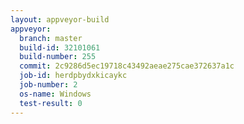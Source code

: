 ```yaml
---
layout: appveyor-build
appveyor:
  branch: master
  build-id: 32101061
  build-number: 255
  commit: 2c9286d5ec19718c43492aeae275cae372637a1c
  job-id: herdpbydxkicaykc
  job-number: 2
  os-name: Windows
  test-result: 0
---
```

